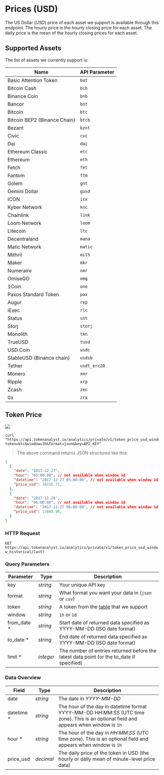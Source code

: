 # Prices (USD)
The US Dollar (_USD_) price of each asset we support is available through this endpoint. The hourly price is the hourly closing price for each asset. The daily price is the mean of the hourly closing prices for each asset.

## Supported Assets

The list of assets we currently support is:

| Name                      | API Parameter |
|---------------------------|---------------|
| Basic Attention Token     | `bat`         |
| Bitcoin Cash              | `bch`         |
| Binance Coin              | `bnb`         |
| Bancor                    | `bnt`         |
| Bitcoin                   | `btc`         |
| Bitcoin BEP2 (Binance Chain)   | `btcb`        |
| Bezant                    | `bznt`        |
| Civic                     | `cvc`         |
| Dai                       | `dai`         |
| Ethereum Classic          | `etc`         |
| Ethereum                  | `eth`         |
| Fetch                     | `fet`         |
| Fantom                    | `ftm`         |
| Golem                     | `gnt`         |
| Gemini Dollar             | `gusd`        |
| ICON                      | `icx`         |
| Kyber Network             | `knc`         |
| Chainlink                 | `link`        |
| Loom Network              | `loom`        |
| Litecoin                  | `ltc`         |
| Decentraland              | `mana`        |
| Matic Network             | `matic`       |
| Mithril                   | `mith`        |
| Maker                     | `mkr`         |
| Numeraire                 | `nmr`         |
| OmiseGO                   | `omg`         |
| 1Coin                     | `one`         |
| Paxos Standard Token      | `pax`         |
| Augur                     | `rep`         |
| iExec                     | `rlc`         |
| Status                    | `snt`         |
| Storj                     | `storj`       |
| Monolith                  | `tkn`         |
| TrueUSD                   | `tusd`        |
| USD Coin                  | `usdc`        |
| StableUSD (Binance chain) | `usdsb`       |
| Tether                    | `usdt_erc20`  |
| Monero                    | `xmr`         |
| Ripple                    | `xrp`         |
| Zcash                     | `zec`         |
| 0x                        | `zrx`         |


## Token Price

<img src="https://img.shields.io/badge/Tier-Hobbyist-blue.svg"/>

```shell
curl "https://api.tokenanalyst.io/analytics/private/v1/token_price_usd_window_historical/last?token=btc&window=1h&format=json&key=API_KEY"
```

> The above command returns JSON structured like this:

```json
[
  {
    "date": "2017-12-27",
    "hour": "05:00:00", // not available when window 1d
    "datetime": "2017-12-27 05:00:00", // not available when window 1d
    "price_usd": 16416.71,
  },
  {
    "date": "2017-12-28",
    "hour": "06:00:00", // not available when window 1d
    "datetime": "2017-12-27 06:00:00", // not available when window 1d
    "price_usd": 13868.98,
  }
]
```

### HTTP Request

`GET https://api.tokenanalyst.io/analytics/private/v1/token_price_usd_window_historical/last?`

### Query Parameters

| Parameter | Type     | Description                                         |
| --------- | -------- | --------------------------------------------------- |
| key       | _string_ | Your unique API key                                 |
| format    | _string_ | What format you want your data in (`json` or `csv`) |
| token     | _string_ | A token from the [table](#supported-assets) that we support                                   |
| window    | _string_ | `1h` or `1d`                                        |
| from_date \* | _string_  | Start date of returned data specified as YYYY-MM-DD (ISO date format)                     |
| to_date \*   | _string_  | End date of returned data specified as YYYY-MM-DD (ISO date format)                       |
| limit \*     | _integer_ | The number of entries returned before the latest data point (or the to_date if specified) |


### Data Overview

| Field         | Type     | Description                                          |
| ------------- | -------- | ---------------------------------------------------- |
| date         | _string_ | The date in _YYYY-MM-DD_                                                  |
| datetime *   | _string_  | The hour of the day in datetime format YYYY-MM-DD HH:MM:SS (UTC time zone). This is an optional field and appears when window is `1h`                                                                               |
| hour *       | _string_  | The hour of the day in _HH:MM:SS_ (UTC time zone). This is an optional field and appears when window is `1h`                                                                                                        |
| price_usd    | _decimal_ | The daily price of the token in USD (the hourly or daily mean of minute-level price data) |
